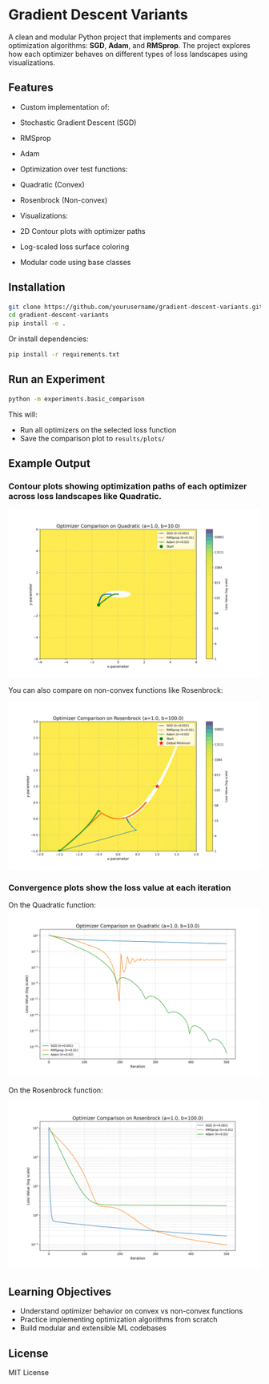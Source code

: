 # Gradient Descent Variants

A clean and modular Python project that implements and compares optimization algorithms: **SGD**, **Adam**, and **RMSprop**. The project explores how each optimizer behaves on different types of loss landscapes using visualizations.

## Features

- Custom implementation of:

- Stochastic Gradient Descent (SGD)
- RMSprop
- Adam
- Optimization over test functions:

- Quadratic (Convex)
- Rosenbrock (Non-convex)
- Visualizations:

- 2D Contour plots with optimizer paths
- Log-scaled loss surface coloring
- Modular code using base classes

## Installation

```bash
git clone https://github.com/yourusername/gradient-descent-variants.git
cd gradient-descent-variants
pip install -e .
```

Or install dependencies:

```bash
pip install -r requirements.txt
```

## Run an Experiment

```bash
python -m experiments.basic_comparison
```

This will:

- Run all optimizers on the selected loss function
- Save the comparison plot to `results/plots/`

## Example Output

### Contour plots showing optimization paths of each optimizer across loss landscapes like Quadratic.

![Quadratic Comparison](results/plots/Quadratic_contour.png)

You can also compare on non-convex functions like Rosenbrock:

![Rosenbrock Comparison](results/plots/Rosenbrock_contour.png)

### Convergence plots show the loss value at each iteration

On the Quadratic function:
![Quadratic Comparison](results/plots/Quadratic_convergence.png)

On the Rosenbrock function:

![Rosenbrock Comparison](results/plots/Rosenbrock_convergence.png)

## Learning Objectives

- Understand optimizer behavior on convex vs non-convex functions
- Practice implementing optimization algorithms from scratch
- Build modular and extensible ML codebases

## License

MIT License
